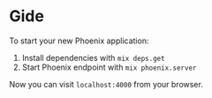 # Gide

To start your new Phoenix application:

1. Install dependencies with `mix deps.get`
2. Start Phoenix endpoint with `mix phoenix.server`

Now you can visit `localhost:4000` from your browser.
